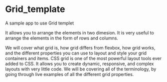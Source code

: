 # Grid_template

A sample app to use Grid templet

It allows you to arrange the elements in two dimesion. It is very useful to arrange the elements in the form of rows and columns.

We will cover what grid is, how grid differs from flexbox, how grid works, and the different properties you can use to layout and style your grid containers and items. CSS grid is one of the most powerful layout tools ever added to CSS. It allows you to create dynamic, responsive, and complex layouts with very little code. We will be covering all of the terminology, by going through live examples of all the different grid properties.
